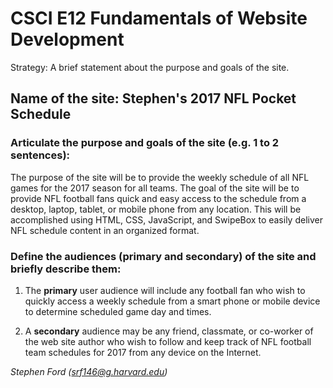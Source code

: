 # CSCI E12 Fundamentals of Website Development

Strategy: A brief statement about the purpose and goals of the site.

## Name of the site:  Stephen's 2017 NFL Pocket Schedule

### Articulate the purpose and goals of the site (e.g. 1 to 2 sentences):

The purpose of the site will be to provide the weekly schedule of all NFL games for the 2017 season for all teams.  The goal of the site will be to provide NFL football fans quick and easy access to the schedule from a desktop, laptop, tablet, or mobile phone from any location. This will be accomplished using HTML, CSS, JavaScript, and SwipeBox to easily deliver NFL schedule content in an organized format.

### Define the audiences (primary and secondary) of the site and briefly describe them:

1. The __primary__ user audience will include any football fan who wish to quickly access a weekly schedule from a smart phone or mobile device to determine scheduled game day and times.

1. A __secondary__ audience may be any friend, classmate, or co-worker of the web site author who wish to follow and keep track of NFL football team schedules for 2017 from any device on the Internet.

*Stephen Ford (srf146@g.harvard.edu)*


